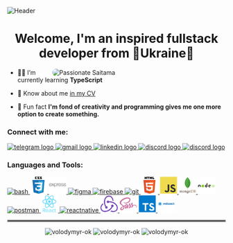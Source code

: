 ![Header](https://github.com/volodymyr-ok/volodymyr-ok/blob/main/assets/header.gif)

<h1 align="center">Welcome, I'm an inspired fullstack developer from 💙Ukraine💛</h1>

<img align="right" alt="Passionate Saitama" width="400" style="border-radius:50px" src="https://i.giphy.com/media/zdF3lMDlvCYWA/giphy.webp" />

- 👨‍💻 I’m currently learning **TypeScript**

- 🤝 Know about me <a href="https://drive.google.com/file/d/11PWbjLqb_qiGEIZQE1gBP6REygkevhiG/view?usp=share_link" target="_blank">in my CV<a/>

- 🔮 Fun fact **I'm fond of creativity and programming gives me one more option to create something.**

<h3 align="left">Connect with me:</h3>

<div align="left">
  <a href="https://t.me/iVolodymyrOk" target="_blank">
    <img src="https://img.shields.io/static/v1?message=Telegram&logo=telegram&label=&color=229ED9&logoColor=white&labelColor=&style=for-the-badge" height="35" alt="telegram logo" />
  </a>
  
  <a href="mailto:v.shark.t@gmail.com" target="_blank">
    <img src="https://img.shields.io/static/v1?message=Gmail&logo=gmail&label=&color=D14836&logoColor=white&labelColor=&style=for-the-badge" height="35" alt="gmail logo"  />
  </a>
  
  <a href="https://www.linkedin.com/in/volodymyr-okunievskyi/" target="_blank">
    <img src="https://img.shields.io/static/v1?message=LinkedIn&logo=linkedin&label=&color=0077B5&logoColor=white&labelColor=&style=for-the-badge" height="35" alt="linkedin logo"  />
  </a>
  
  <a href="https://discord.gg/qp9bsZC8b8" target="_blank">
    <img src="https://img.shields.io/static/v1?message=Discord&logo=discord&label=&color=7289DA&logoColor=white&labelColor=&style=for-the-badge" height="35" alt="discord logo"  />
  </a>
  
  <a href="https://www.instagram.com/ivolodymyrok/" target="_blank">
    <img src="https://img.shields.io/static/v1?message=Instagram&logo=instagram&label=&color=F56040&logoColor=white&labelColor=&style=for-the-badge" height="35" alt="discord logo"  />
  </a>
</div>
  
<h3 align="left">Languages and Tools:</h3>

<div align="left"> 
  <a href="https://www.gnu.org/software/bash/" target="_blank" rel="noreferrer">
    <img src="https://www.vectorlogo.zone/logos/gnu_bash/gnu_bash-icon.svg" alt="bash" width="40" height="40"/>
  </a>
  
  <a href="https://www.w3schools.com/css/" target="_blank" rel="noreferrer">
    <img src="https://raw.githubusercontent.com/devicons/devicon/master/icons/css3/css3-original-wordmark.svg" alt="css3" width="40" height="40"/>
  </a>
  
  <a href="https://expressjs.com" target="_blank" rel="noreferrer">
    <img src="https://raw.githubusercontent.com/devicons/devicon/master/icons/express/express-original-wordmark.svg" alt="express" width="40" height="40"/>
  </a>
  
  <a href="https://www.figma.com/" target="_blank" rel="noreferrer">
    <img src="https://www.vectorlogo.zone/logos/figma/figma-icon.svg" alt="figma" width="40" height="40"/>
  </a>
  
  <a href="https://firebase.google.com/" target="_blank" rel="noreferrer">
    <img src="https://www.vectorlogo.zone/logos/firebase/firebase-icon.svg" alt="firebase" width="40" height="40"/>
  </a>
  
  <a href="https://git-scm.com/" target="_blank" rel="noreferrer">
    <img src="https://www.vectorlogo.zone/logos/git-scm/git-scm-icon.svg" alt="git" width="40" height="40"/>
  </a>
  
  <a href="https://www.w3.org/html/" target="_blank" rel="noreferrer">
    <img src="https://raw.githubusercontent.com/devicons/devicon/master/icons/html5/html5-original-wordmark.svg" alt="html5" width="40" height="40"/>
  </a>
  
  <a href="https://developer.mozilla.org/en-US/docs/Web/JavaScript" target="_blank" rel="noreferrer">
    <img src="https://raw.githubusercontent.com/devicons/devicon/master/icons/javascript/javascript-original.svg" alt="javascript" width="40" height="40"/>
  </a>
  
  <a href="https://www.mongodb.com/" target="_blank" rel="noreferrer">
    <img src="https://raw.githubusercontent.com/devicons/devicon/master/icons/mongodb/mongodb-original-wordmark.svg" alt="mongodb" width="40" height="40"/>
  </a>
  
  <a href="https://nodejs.org" target="_blank" rel="noreferrer">
    <img src="https://raw.githubusercontent.com/devicons/devicon/master/icons/nodejs/nodejs-original-wordmark.svg" alt="nodejs" width="40" height="40"/>
  </a>
  
  <a href="https://postman.com" target="_blank" rel="noreferrer">
    <img src="https://www.vectorlogo.zone/logos/getpostman/getpostman-icon.svg" alt="postman" width="40" height="40"/>
  </a>
  
  <a href="https://reactjs.org/" target="_blank" rel="noreferrer">
    <img src="https://raw.githubusercontent.com/devicons/devicon/master/icons/react/react-original-wordmark.svg" alt="react" width="40" height="40"/>
  </a>
  
  <a href="https://reactnative.dev/" target="_blank" rel="noreferrer">
    <img src="https://reactnative.dev/img/header_logo.svg" alt="reactnative" width="40" height="40"/>
  </a>
  
  <a href="https://redux.js.org" target="_blank" rel="noreferrer">
    <img src="https://raw.githubusercontent.com/devicons/devicon/master/icons/redux/redux-original.svg" alt="redux" width="40" height="40"/>
  </a>
  
  <a href="https://sass-lang.com" target="_blank" rel="noreferrer">
    <img src="https://raw.githubusercontent.com/devicons/devicon/master/icons/sass/sass-original.svg" alt="sass" width="40" height="40"/>
  </a>
  
  <a href="https://www.typescriptlang.org/" target="_blank" rel="noreferrer">
    <img src="https://raw.githubusercontent.com/devicons/devicon/master/icons/typescript/typescript-original.svg" alt="typescript" width="40" height="40"/>
  </a>
  
  <a href="https://webpack.js.org" target="_blank" rel="noreferrer">
    <img src="https://raw.githubusercontent.com/devicons/devicon/d00d0969292a6569d45b06d3f350f463a0107b0d/icons/webpack/webpack-original-wordmark.svg" alt="webpack" width="40" height="40"/>
  </a> 
</div>
  
<hr style="border:2px solid gray">

<div align="center">
  <img src="https://github-readme-stats.vercel.app/api?username=volodymyr-ok&show_icons=true&theme=tokyonight&locale=en" alt="volodymyr-ok" height="165" />
  
  <img src="https://github-readme-streak-stats.herokuapp.com/?user=volodymyr-ok&theme=tokyonight" alt="volodymyr-ok" height="165" />

  <img src="https://github-readme-stats.vercel.app/api/top-langs?username=volodymyr-ok&show_icons=true&theme=tokyonight&locale=en&layout=compact" alt="volodymyr-ok" height="165" />
</div>
   
